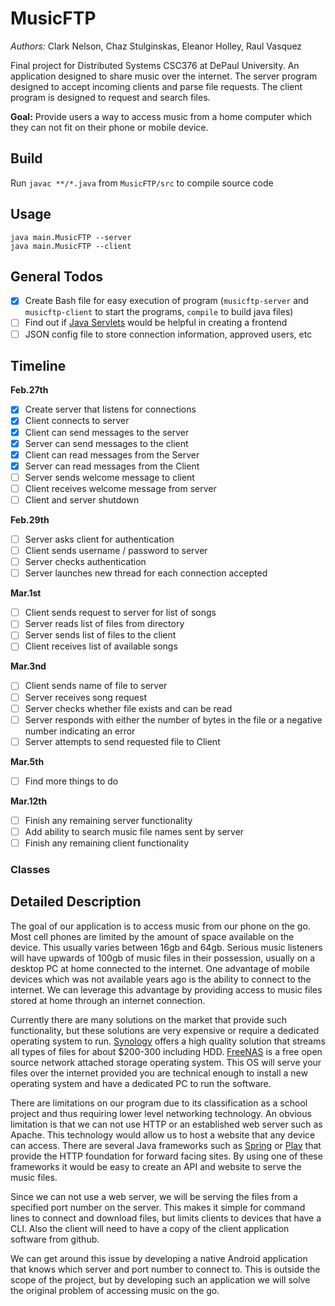 # MusicFTP
*Authors:* Clark Nelson, Chaz Stulginskas, Eleanor Holley, Raul Vasquez

Final project for Distributed Systems CSC376 at DePaul University. An application designed to share music over the internet. The server program designed to accept incoming clients and parse file requests. The client program is designed to request and search files.

**Goal:** Provide users a way to access music from a home computer which they can not fit on their phone or mobile device.

## Build

Run `javac **/*.java` from `MusicFTP/src` to compile source code

## Usage

    java main.MusicFTP --server
    java main.MusicFTP --client

## General Todos

- [X] Create Bash file for easy execution of program (`musicftp-server` and `musicftp-client` to start the programs, `compile` to build java files)
- [ ] Find out if [Java Servlets](https://en.wikipedia.org/wiki/Java_servlet)  would be helpful in creating a frontend
- [ ] JSON config file to store connection information, approved users, etc

## Timeline

**Feb.27th**

- [X] Create server that listens for connections
- [X] Client connects to server
- [X] Client can send messages to the server
- [X] Server can send messages to the client
- [X] Client can read messages from the Server
- [X] Server can read messages from the Client
- [ ] Server sends welcome message to client
- [ ] Client receives welcome message from server
- [ ] Client and server shutdown

**Feb.29th**

- [ ] Server asks client for authentication
- [ ] Client sends username / password to server
- [ ] Server checks authentication
- [ ] Server launches new thread for each connection accepted  

**Mar.1st**

- [ ] Client sends request to server for list of songs
- [ ] Server reads list of files from directory
- [ ] Server sends list of files to the client
- [ ] Client receives list of available songs

**Mar.3nd**

- [ ] Client sends name of file to server
- [ ] Server receives song request
- [ ] Server checks whether file exists and can be read
- [ ] Server responds with either the number of bytes in the file or a negative number indicating an error
- [ ] Server attempts to send requested file to Client

**Mar.5th**

- [ ] Find more things to do

**Mar.12th**

- [ ] Finish any remaining server functionality
- [ ] Add ability to search music file names sent by server
- [ ] Finish any remaining client functionality

### Classes

## Detailed Description

The goal of our application is to access music from our phone on the go. Most cell phones are limited by the amount of space available on the device. This usually varies between 16gb and 64gb. Serious music listeners will have upwards of 100gb of music files in their possession, usually on a desktop PC at home connected to the internet. One advantage of mobile devices which was not available years ago is the ability to connect to the internet. We can leverage this advantage by providing access to music files stored at home through an internet connection.

Currently there are many solutions on the market that provide such functionality, but these solutions are very expensive or require a dedicated operating system to run. [Synology](https://www.synology.com/en-us/products/DS115j) offers a high quality solution that streams all types of files for about $200-300 including HDD. [FreeNAS](http://www.freenas.org/) is a free open source network attached storage operating system. This OS will serve your files over the internet provided you are technical enough to install a new operating system and have a dedicated PC to run the software.

There are limitations on our program due to its classification as a school project and thus requiring lower level networking technology. An obvious limitation is that we can not use HTTP or an established web server such as Apache. This technology would allow us to host a website that any device can access. There are several Java frameworks such as [Spring](https://spring.io/) or [Play](https://www.playframework.com/) that provide the HTTP foundation for forward facing sites. By using one of these frameworks it would be easy to create an API and website to serve the music files.

Since we can not use a web server, we will be serving the files from a specified port number on the server. This makes it simple for command lines to connect and download files, but limits clients to devices that have a CLI. Also the client will need to have a copy of the client application software from github.

We can get around this issue by developing a native Android application that knows which server and port number to connect to. This is outside the scope of the project, but by developing such an application we will solve the original problem of accessing music on the go.

